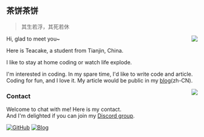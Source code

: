 ## 茶饼茶饼

> 其生若浮，其死若休

<a href="#">
  <img align="right" src="https://github-readme-stats.vercel.app/api?username=ergou1219&show_icons=true&hide_border=false&icon_color=ffb90f&title_color=586069&count_private=true&include_all_commits=true">
</a>

Hi, glad to meet you~

Here is Teacake, a student from Tianjin, China.

I like to stay at home coding or watch life explode.

I'm interested in coding. In my spare time, I'd like to write code and article. Coding for fun, and I love it. My article would be public in my [blog](https://teacake.xyz/)(zh-CN).

<a href="#">
  <img align="right" src="https://github-readme-stats.vercel.app/api/top-langs/?username=ergou1219&layout=compact">
</a>


### Contact
Welcome to chat with me! Here is my contact.<br>
And I'm delighted if you can join my [Discord group](https://discord.gg/SBYchXw).

[![GitHub](https://img.shields.io/badge/dynamic/json?logo=github&label=GitHub&color=181717&style=for-the-badge&query=$.data.totalSubs&url=https%3a%2f%2fapi.spencerwoo.com%2fsubstats%2f%3fsource%3dgithub%26queryKey%3dAyagawaSeirin)](https://github.com/ergou1219)
[![Blog](https://img.shields.io/badge/dynamic/json?logo=hexo&color=0E83CD&label=Blog&query=$.data.totalSubs&style=for-the-badge&url=https%3a%2f%2fapi.spencerwoo.com%2fsubstats%2f%3fsource%3dfeedly%26queryKey%3dhttps%3a%2f%2fowomoe.net%2ffeed%2findex.xml%26source%3dinoreader%26queryKey%3dhttps%3a%2f%2fblog.ichr.me%2fatom.xml)](https://teacake.xyz/)
